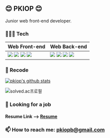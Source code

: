 ## 😊 PKIOP 😊

Junior web front-end developer.

### 🧑🏻‍💻 Tech

| Web Front-end | Web Back-end |
| -------- | -------- |
| <img src="https://img.shields.io/badge/Javascript-white"/> <img src="https://img.shields.io/badge/Typescript-white"/> <img src="https://img.shields.io/badge/React-white"/> <img src="https://img.shields.io/badge/MobX-white"/>   |<img src="https://img.shields.io/badge/Express-white"/>    <img src="https://img.shields.io/badge/Koa-white"/>   <img src="https://img.shields.io/badge/MySQL-white"/> <img src="https://img.shields.io/badge/MongoDB-white"/> |

### 📝 Recode

[![pkiop's github stats](https://github-readme-stats.vercel.app/api?username=pkiop)](https://github.com/anuraghazra/github-readme-stats)  

![solved.ac프로필](http://mazassumnida.wtf/api/v2/generate_badge?boj=pkiop)

### 🤔 Looking for a job

#### Resume Link --> [Resume](https://github.com/pkiop/pkiop/blob/master/resume.pdf)

### 📫  How to reach me: pkiopb@gmail.com

